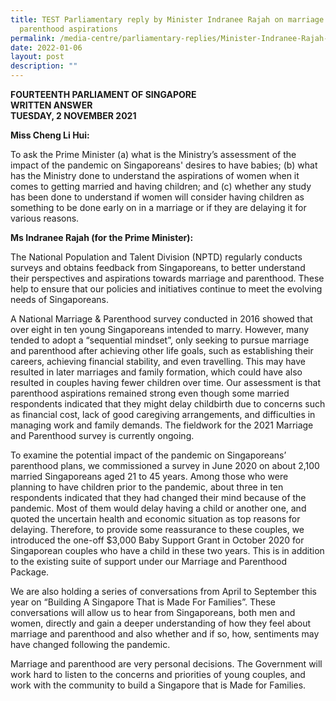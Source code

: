 ```yaml
---
title: TEST Parliamentary reply by Minister Indranee Rajah on marriage and
  parenthood aspirations
permalink: /media-centre/parliamentary-replies/Minister-Indranee-Rajah-on-marriage-and-parenthood-aspirations
date: 2022-01-06
layout: post
description: ""
---
```

**FOURTEENTH PARLIAMENT OF SINGAPORE**  
**WRITTEN ANSWER**  
**TUESDAY, 2 NOVEMBER 2021**

**Miss Cheng Li Hui:**

To ask the Prime Minister (a) what is the Ministry’s assessment of the impact of the pandemic on Singaporeans' desires to have babies; (b) what has the Ministry done to understand the aspirations of women when it comes to getting married and having children; and (c) whether any study has been done to understand if women will consider having children as something to be done early on in a marriage or if they are delaying it for various reasons.

**Ms Indranee Rajah (for the Prime Minister):**

The National Population and Talent Division (NPTD) regularly conducts surveys and obtains feedback from Singaporeans, to better understand their perspectives and aspirations towards marriage and parenthood. These help to ensure that our policies and initiatives continue to meet the evolving needs of Singaporeans. 

A National Marriage & Parenthood survey conducted in 2016 showed that over eight in ten young Singaporeans intended to marry. However, many tended to adopt a “sequential mindset”, only seeking to pursue marriage and parenthood after achieving other life goals, such as establishing their careers, achieving financial stability, and even travelling. This may have resulted in later marriages and family formation, which could have also resulted in couples having fewer children over time. 
Our assessment is that parenthood aspirations remained strong even though some married respondents indicated that they might delay childbirth due to concerns such as financial cost, lack of good caregiving arrangements, and difficulties in managing work and family demands. The fieldwork for the 2021 Marriage and Parenthood survey is currently ongoing.

To examine the potential impact of the pandemic on Singaporeans’ parenthood plans, we commissioned a survey in June 2020 on about 2,100 married Singaporeans aged 21 to 45 years. Among those who were planning to have children prior to the pandemic, about three in ten respondents indicated that they had changed their mind because of the pandemic. Most of them would delay having a child or another one, and quoted the uncertain health and economic situation as top reasons for delaying. Therefore, to provide some reassurance to these couples, we introduced the one-off $3,000 Baby Support Grant in October 2020 for Singaporean couples who have a child in these two years. This is in addition to the existing suite of support under our Marriage and Parenthood Package.  

We are also holding a series of conversations from April to September this year on “Building A Singapore That is Made For Families”. These conversations will allow us to hear from Singaporeans, both men and women, directly and gain a deeper understanding of how they feel about marriage and parenthood and also whether and if so, how, sentiments may have changed following the pandemic. 

Marriage and parenthood are very personal decisions. The Government will work hard to listen to the concerns and priorities of young couples, and work with the community to build a Singapore that is Made for Families.